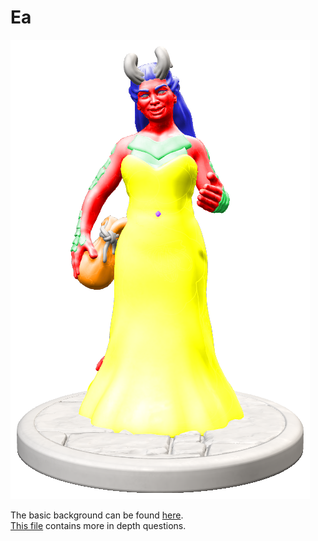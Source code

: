 # Ea
![ea](Ea-colored.png)

The basic background can be found [here](Background.md).\
[This file](extended%20information.md) contains more in depth questions.

